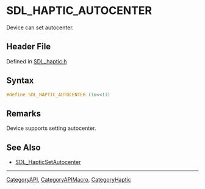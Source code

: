 # SDL_HAPTIC_AUTOCENTER

Device can set autocenter.

## Header File

Defined in [SDL_haptic.h](https://github.com/libsdl-org/SDL/blob/SDL2/include/SDL_haptic.h)

## Syntax

```c
#define SDL_HAPTIC_AUTOCENTER (1u<<13)
```

## Remarks

Device supports setting autocenter.

## See Also

- [SDL_HapticSetAutocenter](SDL_HapticSetAutocenter)






----
[CategoryAPI](CategoryAPI), [CategoryAPIMacro](CategoryAPIMacro), [CategoryHaptic](CategoryHaptic)

